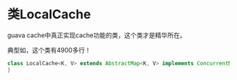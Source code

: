 类LocalCache
============

guava cache中真正实现cache功能的类，这个类才是精华所在。

典型如，这个类有4900多行！

```java
class LocalCache<K, V> extends AbstractMap<K, V> implements ConcurrentMap<K, V> {
}
```

